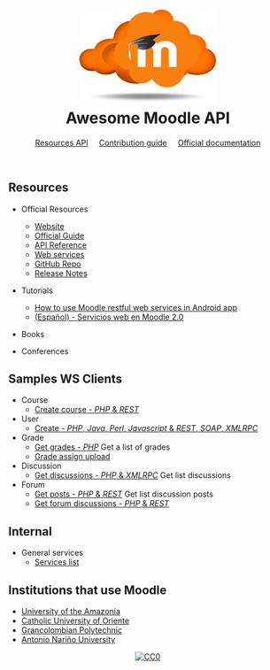 <h1 align="center">
	<img width="250" src="./moodle.png" alt="Awesome">
  <br>
  <center>
    <strong>Awesome Moodle API</strong>
  </center>
</h1>

<p align="center">
	<a href="#resources">Resources API</a>
  &nbsp;&nbsp;&nbsp;
	<a href="contributing.md">Contribution guide</a>
  &nbsp;&nbsp;&nbsp;
	<a href="https://docs.moodle.org">Official documentation</a>
</p>

<br>

## Resources

- Official Resources
  - [Website](https://moodle.org)
  - [Official Guide](https://docs.moodle.org/34/en/Main_page)
  - [API Reference](https://docs.moodle.org/dev/Web_service_API_functions)
  - [Web services](https://docs.moodle.org/dev/Web_services_API)
  - [GitHub Repo](https://github.com/moodle/moodle)
  - [Release Notes](https://docs.moodle.org/dev/Releases)

- Tutorials
  - [How to use Moodle restful web services in Android app](https://moodle.org/mod/forum/discuss.php?d=322588)
  - [(Español) - Servicios web en Moodle 2.0](https://www.vitalinnova.com/servicios-web-en-moodle-2-0/)
- Books
- Conferences

## Samples WS Clients

- Course
  - [Create course - _PHP_ & _REST_](https://github.com/guilhermebferreira/moodlerest/blob/master/create_courses.php)
- User
  - [Create - _PHP_, _Java_, _Perl_, _Javascript_ & _REST_, _SOAP_, _XMLRPC_](https://github.com/moodlehq/sample-ws-clients)
- Grade
  - [Get grades - _PHP_](https://gist.github.com/jleyva/9687810) Get a list of grades
  - [Grade assign upload](https://gist.github.com/hig3/a34e896d0ce44f872188)
- Discussion
  - [Get discussions - _PHP_ & _XMLRPC_](https://gist.github.com/jleyva/8d0978ec75011d9bcb94) Get list discussions
- Forum
  - [Get posts - _PHP_ & _REST_](https://gist.github.com/jleyva/9347596) Get list discussion posts
  - [Get forum discussions - _PHP_ & _REST_](https://gist.github.com/jleyva/04d0e60d45916523b059)

## Internal

- General services
  - [Services list](https://gist.github.com/jleyva/1bc37d414a0f644fd918)

## Institutions that use Moodle

- [University of the Amazonia](https://virtual.udla.edu.co:444/distancia)
- [Catholic University of Oriente](https://uco.moodle.com.co)
- [Grancolombian Polytechnic](https://moodlep18a.mipoli.co/login/index.php)
- [Antonio Nariño University](http://apoyovirtual.uan.edu.co/docentes/login/index.php)

<center>
	<a href="https://creativecommons.org/publicdomain/zero/1.0/"><img src="https://camo.githubusercontent.com/da896acd40e1f4f275c2da6e1d830b2865803fc8/68747470733a2f2f692e6372656174697665636f6d6d6f6e732e6f72672f702f7a65726f2f312e302f38387833312e706e67" alt="CC0" data-canonical-src="https://i.creativecommons.org/p/zero/1.0/88x31.png" style="max-width:100%;"></a>
</center>
